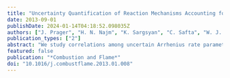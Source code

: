 ```yaml
---
title: "Uncertainty Quantification of Reaction Mechanisms Accounting for Correlations Introduced by Rate Rules and Fitted Arrhenius Parameters"
date: 2013-09-01
publishDate: 2024-01-14T04:18:52.098035Z
authors: ["J. Prager", "H. N. Najm", "K. Sargsyan", "C. Safta", "W. J. Pitz"]
publication_types: ["2"]
abstract: "We study correlations among uncertain Arrhenius rate parameters in a chemical model for hydrocarbon fuel–air combustion. We consider correlations induced by the use of rate rules for modeling reaction rate constants, as well as those resulting from fitting rate expressions to empirical measurements arriving at a joint probability density for all Arrhenius parameters. We focus on homogeneous ignition in a fuel–air mixture at constant-pressure. We outline a general methodology for this analysis using polynomial chaos and Bayesian inference methods. We examine the uncertainties in both the Arrhenius parameters and in predicted ignition time, outlining the role of correlations, and considering both accuracy and computational efficiency."
featured: false
publication: "*Combustion and Flame*"
doi: "10.1016/j.combustflame.2013.01.008"
---
```


